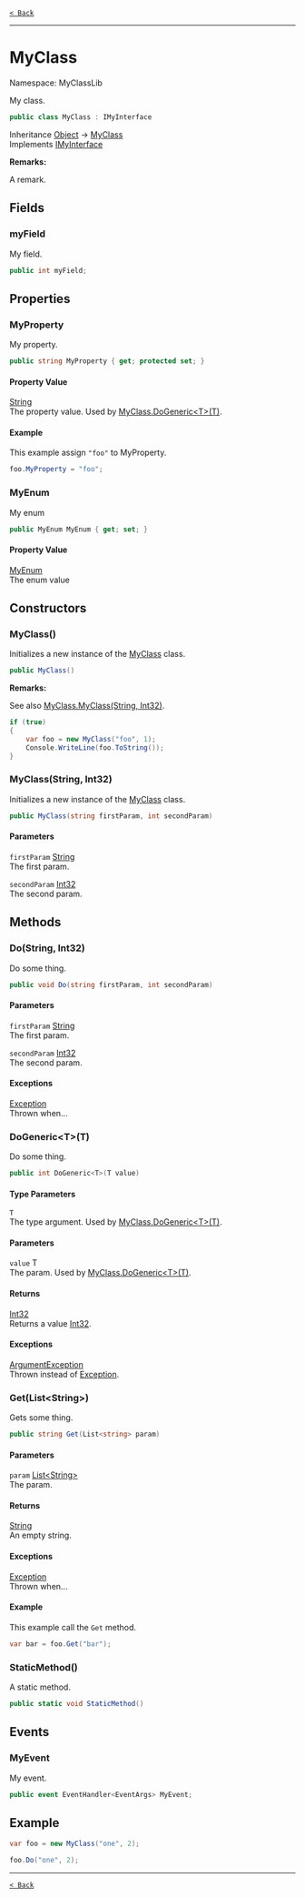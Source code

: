 [`< Back`](./)

---

# MyClass

Namespace: MyClassLib

My class.

```csharp
public class MyClass : IMyInterface
```

Inheritance [Object](https://docs.microsoft.com/en-us/dotnet/api/system.object) → [MyClass](./myclasslib.myclass)<br>
Implements [IMyInterface](./myclasslib.imyinterface)

**Remarks:**

A remark.

## Fields

### **myField**

My field.

```csharp
public int myField;
```

## Properties

### **MyProperty**

My property.

```csharp
public string MyProperty { get; protected set; }
```

#### Property Value

[String](https://docs.microsoft.com/en-us/dotnet/api/system.string)<br>
The property value. Used by [MyClass.DoGeneric&lt;T&gt;(T)](./myclasslib.myclass#dogenerictt).

#### Example

This example assign `"foo"` to MyProperty.

```csharp
foo.MyProperty = "foo";
```

### **MyEnum**

My enum

```csharp
public MyEnum MyEnum { get; set; }
```

#### Property Value

[MyEnum](./myclasslib.myenum)<br>
The enum value

## Constructors

### **MyClass()**

Initializes a new instance of the [MyClass](./myclasslib.myclass) class.

```csharp
public MyClass()
```

**Remarks:**

See also [MyClass.MyClass(String, Int32)](./myclasslib.myclass#myclassstring-int32).

```csharp
if (true)
{
    var foo = new MyClass("foo", 1);
    Console.WriteLine(foo.ToString());
}
```

### **MyClass(String, Int32)**

Initializes a new instance of the [MyClass](./myclasslib.myclass) class.

```csharp
public MyClass(string firstParam, int secondParam)
```

#### Parameters

`firstParam` [String](https://docs.microsoft.com/en-us/dotnet/api/system.string)<br>
The first param.

`secondParam` [Int32](https://docs.microsoft.com/en-us/dotnet/api/system.int32)<br>
The second param.

## Methods

### **Do(String, Int32)**

Do some thing.

```csharp
public void Do(string firstParam, int secondParam)
```

#### Parameters

`firstParam` [String](https://docs.microsoft.com/en-us/dotnet/api/system.string)<br>
The first param.

`secondParam` [Int32](https://docs.microsoft.com/en-us/dotnet/api/system.int32)<br>
The second param.

#### Exceptions

[Exception](https://docs.microsoft.com/en-us/dotnet/api/system.exception)<br>
Thrown when...

### **DoGeneric&lt;T&gt;(T)**

Do some thing.

```csharp
public int DoGeneric<T>(T value)
```

#### Type Parameters

`T`<br>
The type argument. Used by [MyClass.DoGeneric&lt;T&gt;(T)](./myclasslib.myclass#dogenerictt).

#### Parameters

`value` T<br>
The param. Used by [MyClass.DoGeneric&lt;T&gt;(T)](./myclasslib.myclass#dogenerictt).

#### Returns

[Int32](https://docs.microsoft.com/en-us/dotnet/api/system.int32)<br>
Returns a value [Int32](https://docs.microsoft.com/en-us/dotnet/api/system.int32).

#### Exceptions

[ArgumentException](https://docs.microsoft.com/en-us/dotnet/api/system.argumentexception)<br>
Thrown instead of [Exception](https://docs.microsoft.com/en-us/dotnet/api/system.exception).

### **Get(List&lt;String&gt;)**

Gets some thing.

```csharp
public string Get(List<string> param)
```

#### Parameters

`param` [List&lt;String&gt;](https://docs.microsoft.com/en-us/dotnet/api/system.collections.generic.list-1)<br>
The param.

#### Returns

[String](https://docs.microsoft.com/en-us/dotnet/api/system.string)<br>
An empty string.

#### Exceptions

[Exception](https://docs.microsoft.com/en-us/dotnet/api/system.exception)<br>
Thrown when...

#### Example

This example call the `Get` method.

```csharp
var bar = foo.Get("bar");
```

### **StaticMethod()**

A static method.

```csharp
public static void StaticMethod()
```

## Events

### **MyEvent**

My event.

```csharp
public event EventHandler<EventArgs> MyEvent;
```

## Example

```csharp
var foo = new MyClass("one", 2);

foo.Do("one", 2);
```

---

[`< Back`](./)
